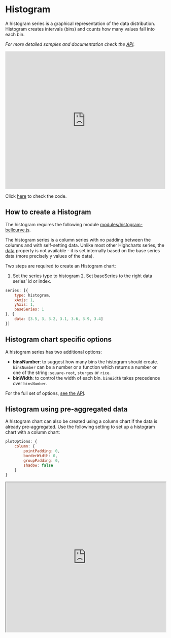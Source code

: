 Histogram
===

A histogram series is a graphical representation of the data distribution. Histogram creates intervals (bins) and counts how many values fall into each bin.

_For more detailed samples and documentation check the [API](https://api.highcharts.com/highcharts/plotOptions.histogram)._

<iframe style="width: 100%; height: 432px; border: none;" src="https://www.highcharts.com/samples/embed/highcharts/demo/histogram" allow="fullscreen"></iframe>

Click [here](https://jsfiddle.net/gh/get/library/pure/highcharts/highcharts/tree/master/samples/highcharts/demo/histogram/) to check the code.

How to create a Histogram
-------------------------

The histogram requires the following module [modules/histogram-bellcurve.js](https://code.highcharts.com/modules/histogram-bellcurve.js).

The histogram series is a column series with no padding between the columns and with self-setting data. Unlike most other Highcharts series, the [data](https://api.highcharts.com/highcharts/series.histogram) property is not available - it is set internally based on the base series data (more precisely y values of the data).

Two steps are required to create an Histogram chart:

1. Set the series type to histogram 2. Set baseSeries to the right data series’ id or index.

```js
series: [{
    type: histogram,
    xAxis: 1,
    yAxis: 1,
    baseSeries: 1
}, {
    data: [3.5, 3, 3.2, 3.1, 3.6, 3.9, 3.4]
}]
```


Histogram chart specific options
--------------------------------

A histogram series has two additional options:

*   **binsNumber**: to suggest how many bins the histogram should create. `binsNumber` can be a number or a function which returns a number or one of the string: `square-root`, `sturges` or `rice`.
*   **binWidth**: to control the width of each bin. `binWidth` takes precedence over `binsNumber`.

For the full set of options, [see the API](https://api.highcharts.com/highcharts/plotOptions.histogram).

Histogram using pre-aggregated data
-----------------------------------

A histogram chart can also be created using a column chart if the data is already pre-aggregated.
Use the following setting to set up a histogram chart with a column chart:

```js
plotOptions: {
    column: {
        pointPadding: 0,
        borderWidth: 0,
        groupPadding: 0,
        shadow: false
    }
}
```

<iframe width="100%" height="470" style="null" src="https://www.highcharts.com/samples/embed/highcharts/series-histogram/column" allow="fullscreen"></iframe>

